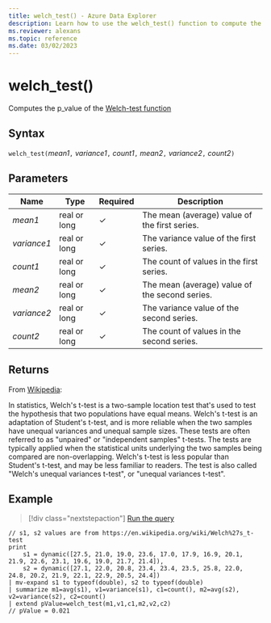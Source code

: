 ```yaml
---
title: welch_test() - Azure Data Explorer
description: Learn how to use the welch_test() function to compute the p_value of the Welch-test.
ms.reviewer: alexans
ms.topic: reference
ms.date: 03/02/2023
---
```

# welch_test()

Computes the p_value of the [Welch-test function](https://en.wikipedia.org/wiki/Welch%27s_t-test)

## Syntax

`welch_test(`*mean1*`,` *variance1*`,` *count1*`,` *mean2*`,` *variance2*`,` *count2*`)`

## Parameters

| Name | Type | Required | Description |
|--|--|--|--|
| *mean1* | real or long | &check; | The mean (average) value of the first series.|
| *variance1* | real or long | &check; | The variance value of the first series.|
| *count1* | real or long | &check; | The count of values in the first series.|
| *mean2* | real or long | &check; | The mean (average) value of the second series.|
| *variance2* | real or long | &check; | The variance value of the second series.|
| *count2* | real or long | &check; | The count of values in the second series.|

## Returns

From [Wikipedia](https://en.wikipedia.org/wiki/Welch%27s_t-test):

In statistics, Welch's t-test is a two-sample location test that's used to test the hypothesis that two populations have equal means.
Welch's t-test is an adaptation of Student's t-test, and is more reliable when the two samples have unequal variances and unequal sample sizes. These tests are often referred to as "unpaired" or "independent samples" t-tests.
The tests are typically applied when the statistical units underlying the two samples being compared are non-overlapping.
Welch's t-test is less popular than Student's t-test, and may be less familiar to readers. The test is also called "Welch's unequal variances t-test", or "unequal variances t-test".

## Example

> [!div class="nextstepaction"]
> <a href="https://dataexplorer.azure.com/clusters/help/databases/Samples?query=H4sIAAAAAAAAA2WP3UrEMBCF7xf2HXKZQgydsT/uRV7DGxGJadRCk5ZtGnfFhzeTqBTNxWE4fOfMZDmPPhwPLL0VmGLD1Ws3Gv6AvWwFQ5C1YHAixVvZpbnPTi9PSTtSrCVkkmYkJpGQU91vFmSftXmsxPc6/LMOcrzOhXe5pNkpHdNmvzBNnmuJu9WloZzUZiatOx4+mYs39rJoP9Anw8zCdbHzCx/m7XmylaBb/rmUWzfn9Hn8sMyB0vGVr5DoCComV3tji2FAmXnzgafZYQGRQNyBZBj8AandXoJNJy33etqsereTeXsKdg3cgYggDAiHIqIwWH0B4CiCU6cBAAA=" target="_blank">Run the query</a>

```kusto
// s1, s2 values are from https://en.wikipedia.org/wiki/Welch%27s_t-test
print
    s1 = dynamic([27.5, 21.0, 19.0, 23.6, 17.0, 17.9, 16.9, 20.1, 21.9, 22.6, 23.1, 19.6, 19.0, 21.7, 21.4]),
    s2 = dynamic([27.1, 22.0, 20.8, 23.4, 23.4, 23.5, 25.8, 22.0, 24.8, 20.2, 21.9, 22.1, 22.9, 20.5, 24.4])
| mv-expand s1 to typeof(double), s2 to typeof(double)
| summarize m1=avg(s1), v1=variance(s1), c1=count(), m2=avg(s2), v2=variance(s2), c2=count()
| extend pValue=welch_test(m1,v1,c1,m2,v2,c2)
// pValue = 0.021
```
